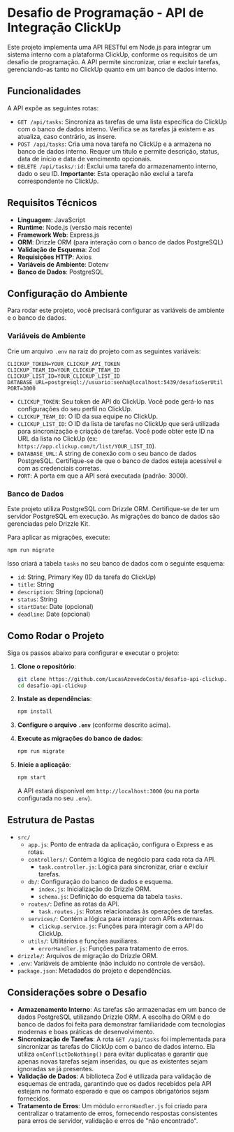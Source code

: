 # Desafio de Programação - API de Integração ClickUp

Este projeto implementa uma API RESTful em Node.js para integrar um sistema interno com a plataforma ClickUp, conforme os requisitos de um desafio de programação. A API permite sincronizar, criar e excluir tarefas, gerenciando-as tanto no ClickUp quanto em um banco de dados interno.

## Funcionalidades

A API expõe as seguintes rotas:

- `GET /api/tasks`: Sincroniza as tarefas de uma lista específica do ClickUp com o banco de dados interno. Verifica se as tarefas já existem e as atualiza, caso contrário, as insere.
- `POST /api/tasks`: Cria uma nova tarefa no ClickUp e a armazena no banco de dados interno. Requer um título e permite descrição, status, data de início e data de vencimento opcionais.
- `DELETE /api/tasks/:id`: Exclui uma tarefa do armazenamento interno, dado o seu ID. **Importante**: Esta operação não exclui a tarefa correspondente no ClickUp.

## Requisitos Técnicos

- **Linguagem**: JavaScript
- **Runtime**: Node.js (versão mais recente)
- **Framework Web**: Express.js
- **ORM**: Drizzle ORM (para interação com o banco de dados PostgreSQL)
- **Validação de Esquema**: Zod
- **Requisições HTTP**: Axios
- **Variáveis de Ambiente**: Dotenv
- **Banco de Dados**: PostgreSQL

## Configuração do Ambiente

Para rodar este projeto, você precisará configurar as variáveis de ambiente e o banco de dados.

### Variáveis de Ambiente

Crie um arquivo `.env` na raiz do projeto com as seguintes variáveis:

```
CLICKUP_TOKEN=YOUR_CLICKUP_API_TOKEN
CLICKUP_TEAM_ID=YOUR_CLICKUP_TEAM_ID
CLICKUP_LIST_ID=YOUR_CLICKUP_LIST_ID
DATABASE_URL=postgresql://usuario:senha@localhost:5439/desafioSerUtil
PORT=3000
```

- `CLICKUP_TOKEN`: Seu token de API do ClickUp. Você pode gerá-lo nas configurações do seu perfil no ClickUp.
- `CLICKUP_TEAM_ID`: O ID da sua equipe no ClickUp.
- `CLICKUP_LIST_ID`: O ID da lista de tarefas no ClickUp que será utilizada para sincronização e criação de tarefas. Você pode obter este ID na URL da lista no ClickUp (ex: `https://app.clickup.com/t/list/YOUR_LIST_ID`).
- `DATABASE_URL`: A string de conexão com o seu banco de dados PostgreSQL. Certifique-se de que o banco de dados esteja acessível e com as credenciais corretas.
- `PORT`: A porta em que a API será executada (padrão: 3000).

### Banco de Dados

Este projeto utiliza PostgreSQL com Drizzle ORM. Certifique-se de ter um servidor PostgreSQL em execução. As migrações do banco de dados são gerenciadas pelo Drizzle Kit.

Para aplicar as migrações, execute:

```bash
npm run migrate
```

Isso criará a tabela `tasks` no seu banco de dados com o seguinte esquema:

- `id`: String, Primary Key (ID da tarefa do ClickUp)
- `title`: String
- `description`: String (opcional)
- `status`: String
- `startDate`: Date (opcional)
- `deadline`: Date (opcional)

## Como Rodar o Projeto

Siga os passos abaixo para configurar e executar o projeto:

1. **Clone o repositório**:

   ```bash
   git clone https://github.com/LucasAzevedoCosta/desafio-api-clickup.git
   cd desafio-api-clickup
   ```

2. **Instale as dependências**:

   ```bash
   npm install
   ```

3. **Configure o arquivo `.env`** (conforme descrito acima).

4. **Execute as migrações do banco de dados**:

   ```bash
   npm run migrate
   ```

5. **Inicie a aplicação**:

   ```bash
   npm start
   ```

   A API estará disponível em `http://localhost:3000` (ou na porta configurada no seu `.env`).

## Estrutura de Pastas

- `src/`
  - `app.js`: Ponto de entrada da aplicação, configura o Express e as rotas.
  - `controllers/`: Contém a lógica de negócio para cada rota da API.
    - `task.controller.js`: Lógica para sincronizar, criar e excluir tarefas.
  - `db/`: Configuração do banco de dados e esquema.
    - `index.js`: Inicialização do Drizzle ORM.
    - `schema.js`: Definição do esquema da tabela `tasks`.
  - `routes/`: Define as rotas da API.
    - `task.routes.js`: Rotas relacionadas às operações de tarefas.
  - `services/`: Contém a lógica para interagir com APIs externas.
    - `clickup.service.js`: Funções para interagir com a API do ClickUp.
  - `utils/`: Utilitários e funções auxiliares.
    - `errorHandler.js`: Funções para tratamento de erros.
- `drizzle/`: Arquivos de migração do Drizzle ORM.
- `.env`: Variáveis de ambiente (não incluído no controle de versão).
- `package.json`: Metadados do projeto e dependências.

## Considerações sobre o Desafio

- **Armazenamento Interno**: As tarefas são armazenadas em um banco de dados PostgreSQL utilizando Drizzle ORM. A escolha do ORM e do banco de dados foi feita para demonstrar familiaridade com tecnologias modernas e boas práticas de desenvolvimento.
- **Sincronização de Tarefas**: A rota `GET /api/tasks` foi implementada para sincronizar as tarefas do ClickUp com o banco de dados interno. Ela utiliza `onConflictDoNothing()` para evitar duplicatas e garantir que apenas novas tarefas sejam inseridas, ou que as existentes sejam ignoradas se já presentes.
- **Validação de Dados**: A biblioteca Zod é utilizada para validação de esquemas de entrada, garantindo que os dados recebidos pela API estejam no formato esperado e que os campos obrigatórios sejam fornecidos.
- **Tratamento de Erros**: Um módulo `errorHandler.js` foi criado para centralizar o tratamento de erros, fornecendo respostas consistentes para erros de servidor, validação e erros de "não encontrado".

